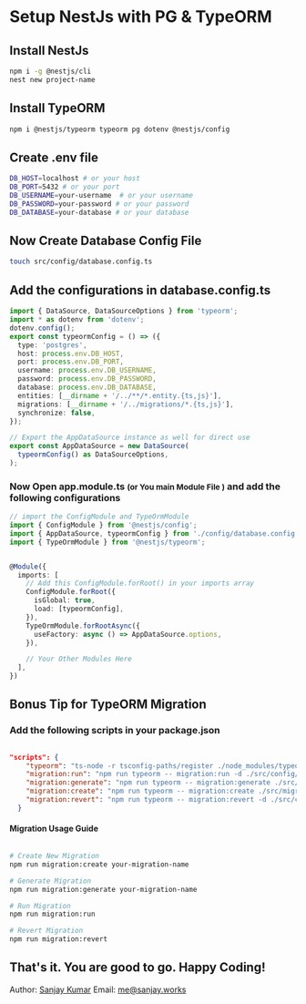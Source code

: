 # Setup NestJs with PG & TypeORM

## Install NestJs

```bash
npm i -g @nestjs/cli
nest new project-name
```

## Install TypeORM

```bash
npm i @nestjs/typeorm typeorm pg dotenv @nestjs/config
```

## Create .env file

```bash
DB_HOST=localhost # or your host
DB_PORT=5432 # or your port
DB_USERNAME=your-username  # or your username
DB_PASSWORD=your-password # or your password
DB_DATABASE=your-database # or your database
```

## Now Create Database Config File

```bash
touch src/config/database.config.ts
```

## Add the configurations in database.config.ts

```typescript
import { DataSource, DataSourceOptions } from 'typeorm';
import * as dotenv from 'dotenv';
dotenv.config();
export const typeormConfig = () => ({
  type: 'postgres',
  host: process.env.DB_HOST,
  port: process.env.DB_PORT,
  username: process.env.DB_USERNAME,
  password: process.env.DB_PASSWORD,
  database: process.env.DB_DATABASE,
  entities: [__dirname + '/../**/*.entity.{ts,js}'],
  migrations: [__dirname + '/../migrations/*.{ts,js}'],
  synchronize: false,
});

// Export the AppDataSource instance as well for direct use
export const AppDataSource = new DataSource(
  typeormConfig() as DataSourceOptions,
);
```

### Now Open app.module.ts <small>(or You main Module File )</small> and add the following configurations

```typescript
// import the ConfigModule and TypeOrmModule
import { ConfigModule } from '@nestjs/config';
import { AppDataSource, typeormConfig } from './config/database.config';
import { TypeOrmModule } from '@nestjs/typeorm';


@Module({
  imports: [
    // Add this ConfigModule.forRoot() in your imports array
    ConfigModule.forRoot({
      isGlobal: true,
      load: [typeormConfig],
    }),
    TypeOrmModule.forRootAsync({
      useFactory: async () => AppDataSource.options,
    }),

    // Your Other Modules Here
  ],
})
```

## Bonus Tip for TypeORM Migration

### Add the following scripts in your package.json

```json

"scripts": {
    "typeorm": "ts-node -r tsconfig-paths/register ./node_modules/typeorm/cli.js",
    "migration:run": "npm run typeorm -- migration:run -d ./src/config/database.config.ts",
    "migration:generate": "npm run typeorm -- migration:generate ./src/migrations/$npm_config_name -d ./src/config/database.config.ts",
    "migration:create": "npm run typeorm -- migration:create ./src/migrations/$npm_config_name",
    "migration:revert": "npm run typeorm -- migration:revert -d ./src/config/database.config.ts"
  }
```

#### Migration Usage Guide

```bash

# Create New Migration
npm run migration:create your-migration-name

# Generate Migration
npm run migration:generate your-migration-name

# Run Migration
npm run migration:run

# Revert Migration
npm run migration:revert
```

## That's it. You are good to go. Happy Coding!

Author: [Sanjay Kumar](https://sanjay.works)
Email: [me@sanjay.works](mailto:me@sanjay.works)

